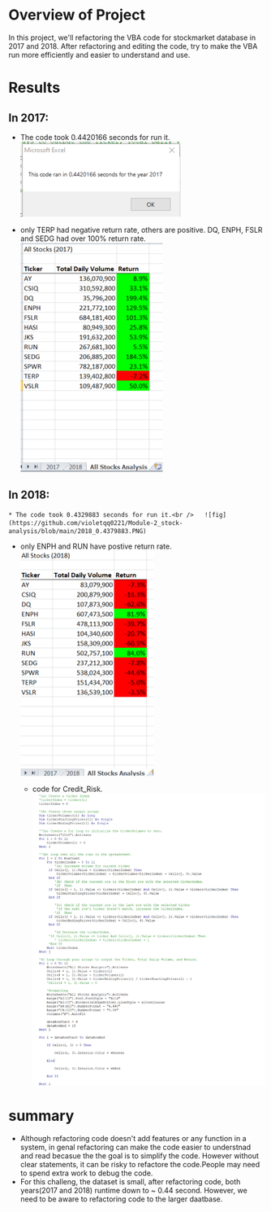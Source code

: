 # Overview of Project
In this project, we'll refactoring the VBA code for stockmarket database in 2017 and 2018. 
After refactoring and editing the code, try to make the VBA run more efficiently and easier to understand and use. 
# Results

 ## In 2017: 
   * The code took 0.4420166 seconds for run it.<br />    ![fig](https://github.com/violetqq0221/Module-2_stock-analysis/blob/main/2017_0.4420166%20sec.PNG)

   * only TERP had negative return rate, others are positive. DQ, ENPH, FSLR and SEDG had over 100% return rate.<br />    ![fig](https://github.com/violetqq0221/Module-2_stock-analysis/blob/main/Resources/VBA_Challenge_2017.PNG)

 ## In 2018: 
    * The code took 0.4329883 seconds for run it.<br />   ![fig](https://github.com/violetqq0221/Module-2_stock-analysis/blob/main/2018_0.4379883.PNG)

* only ENPH and RUN have postive return rate.<br />  ![fig](https://github.com/violetqq0221/Module-2_stock-analysis/blob/main/Resources/VBA_Challenge_2018.PNG)
 
    * code for Credit_Risk.<br />   ![fig](https://github.com/violetqq0221/Module-2_stock-analysis/blob/main/code.PNG)
 

# summary
* Although refactoring code doesn't add features or any function in a system,  in genal refactoring can make the code easier to understnad and read becasue the the goal is to simplify the code. However without clear statements, it can be risky to refactore the code.People may need to spend extra work to debug the code. 
* For this challeng, the dataset is small, after refactoring code, both years(2017 and 2018) runtime down to ~ 0.44 second. However, we need to be aware to refactoring code to  the larger daatbase.





















